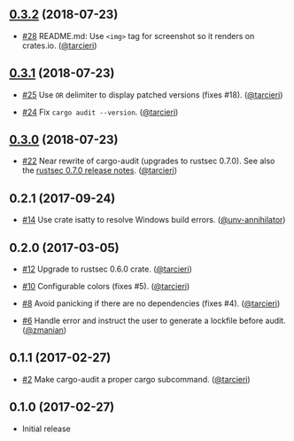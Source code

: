 ## [0.3.2] (2018-07-23)

[0.3.2]: https://github.com/RustSec/cargo-audit/compare/v0.3.1...v0.3.2

* [#28](https://github.com/RustSec/cargo-audit/pull/28)
  README.md: Use `<img>` tag for screenshot so it renders on crates.io.
  ([@tarcieri])

## [0.3.1] (2018-07-23)

[0.3.1]: https://github.com/RustSec/cargo-audit/compare/v0.3.0...v0.3.1

* [#25](https://github.com/RustSec/cargo-audit/pull/25)
  Use ` OR ` delimiter to display patched versions (fixes #18).
  ([@tarcieri])

* [#24](https://github.com/RustSec/cargo-audit/pull/24)
  Fix `cargo audit --version`.
  ([@tarcieri])

## [0.3.0] (2018-07-23)

[0.3.0]: https://github.com/RustSec/cargo-audit/compare/v0.2.1...v0.3.0

* [#22](https://github.com/RustSec/cargo-audit/pull/22)
  Near rewrite of cargo-audit (upgrades to rustsec 0.7.0).
  See also the [rustsec 0.7.0 release notes].
  ([@tarcieri])

[rustsec 0.7.0 release notes]: https://github.com/RustSec/rustsec-client/blob/master/CHANGES.md#070-2018-07-22

## 0.2.1 (2017-09-24)

* [#14](https://github.com/RustSec/cargo-audit/pull/14)
  Use crate isatty to resolve Windows build errors.
  ([@unv-annihilator])

## 0.2.0 (2017-03-05)

* [#12](https://github.com/RustSec/cargo-audit/pull/12)
  Upgrade to rustsec 0.6.0 crate.
  ([@tarcieri])

* [#10](https://github.com/RustSec/cargo-audit/pull/10)
  Configurable colors (fixes #5).
  ([@tarcieri])

* [#8](https://github.com/RustSec/cargo-audit/pull/8)
  Avoid panicking if there are no dependencies (fixes #4).
  ([@tarcieri])

* [#6](https://github.com/RustSec/cargo-audit/pull/6)
  Handle error and instruct the user to generate a lockfile before audit.
  ([@zmanian])

## 0.1.1 (2017-02-27)

* [#2](https://github.com/RustSec/cargo-audit/pull/2)
  Make cargo-audit a proper cargo subcommand.
  ([@tarcieri])

## 0.1.0 (2017-02-27)

* Initial release

[@tarcieri]: https://github.com/tarcieri
[@zmanian]: https://github.com/zmanian
[@unv-annihilator]: https://github.com/unv-annihilator
